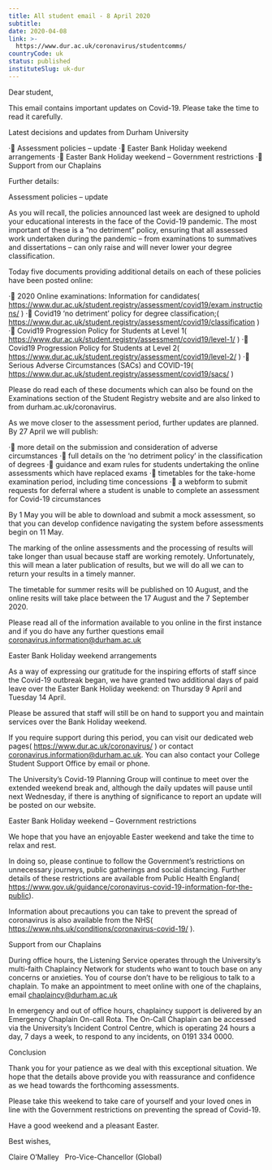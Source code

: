 ```yaml
---
title: All student email - 8 April 2020
subtitle: 
date: 2020-04-08
link: >-
  https://www.dur.ac.uk/coronavirus/studentcomms/
countryCode: uk
status: published
instituteSlug: uk-dur
---
```

Dear student,

This email contains important updates on Covid-19. Please take the time to read it carefully.

Latest decisions and updates from Durham University

· Assessment policies – update
· Easter Bank Holiday weekend arrangements
· Easter Bank Holiday weekend – Government restrictions
· Support from our Chaplains

Further details:

Assessment policies – update

As you will recall, the policies announced last week are designed to uphold your educational interests in the face of the Covid-19 pandemic. The most important of these is a “no detriment” policy, ensuring that all assessed work undertaken during the pandemic – from examinations to summatives and dissertations – can only raise and will never lower your
degree classification.

Today five documents providing additional details on each of these policies have been
posted online:

· 2020 Online examinations: Information for candidates( https://www.dur.ac.uk/student.registry/assessment/covid19/exam.instructions/ )
· Covid19 ‘no detriment’ policy for degree classification;( https://www.dur.ac.uk/student.registry/assessment/covid19/classification )
· Covid19 Progression Policy for Students at Level 1( https://www.dur.ac.uk/student.registry/assessment/covid19/level-1/ )
· Covid19 Progression Policy for Students at Level 2( https://www.dur.ac.uk/student.registry/assessment/covid19/level-2/ )
· Serious Adverse Circumstances (SACs) and COVID-19( https://www.dur.ac.uk/student.registry/assessment/covid19/sacs/ )

Please do read each of these documents which can also be found on the Examinations section of the Student Registry website and are also linked to from durham.ac.uk/coronavirus.

As we move closer to the assessment period, further updates are planned. By 27 April we will publish:

· more detail on the submission and consideration of adverse circumstances
· full details on the ‘no detriment policy’ in the classification of degrees
· guidance and exam rules for students undertaking the online assessments which have replaced exams
· timetables for the take-home examination period, including time concessions
· a webform to submit requests for deferral where a student is unable to complete an
assessment for Covid-19 circumstances

By 1 May you will be able to download and submit a mock assessment, so that you can develop confidence navigating the system before assessments begin on 11 May.

The marking of the online assessments and the processing of results will take longer than usual because staff are working remotely. Unfortunately, this will mean a later publication of results, but we will do all we can to return your results in a timely manner.

The timetable for summer resits will be published on 10 August, and the online resits will take place between the 17 August and the 7 September 2020.

Please read all of the information available to you online in the first instance and if you do have any further questions email coronavirus.information@durham.ac.uk

Easter Bank Holiday weekend arrangements

As a way of expressing our gratitude for the inspiring efforts of staff since the Covid-19 outbreak began, we have granted two additional days of paid leave over the Easter Bank Holiday weekend: on Thursday 9 April and Tuesday 14 April.

Please be assured that staff will still be on hand to support you and maintain services over the Bank Holiday weekend.

If you require support during this period, you can visit our dedicated web pages( https://www.dur.ac.uk/coronavirus/ ) or contact coronavirus.information@durham.ac.uk. You can also contact your College Student Support Office by email or phone.

The University’s Covid-19 Planning Group will continue to meet over the extended weekend break and, although the daily updates will pause until next Wednesday, if there is anything of significance to report an update will be posted on our website.

Easter Bank Holiday weekend – Government restrictions

We hope that you have an enjoyable Easter weekend and take the time to relax and rest.

In doing so, please continue to follow the Government’s restrictions on unnecessary journeys, public gatherings and social distancing. Further details of these restrictions are available from Public Health England(  https://www.gov.uk/guidance/coronavirus-covid-19-information-for-the-public).

Information about precautions you can take to prevent the spread of coronavirus is also available from the NHS( https://www.nhs.uk/conditions/coronavirus-covid-19/ ).

Support from our Chaplains

During office hours, the Listening Service operates through the University’s multi-faith Chaplaincy Network for students who want to touch base on any concerns or anxieties. You of course don’t have to be religious to talk to a chaplain. To make an appointment to meet online with one of the chaplains, email chaplaincy@durham.ac.uk

In emergency and out of office hours, chaplaincy support is delivered by an Emergency Chaplain On-call Rota. The On-Call Chaplain can be accessed via the University’s Incident Control Centre, which is operating 24 hours a day, 7 days a week, to respond to any incidents, on 0191 334 0000.

Conclusion

Thank you for your patience as we deal with this exceptional situation. We hope that the details above provide you with reassurance and confidence as we head towards the forthcoming assessments.

Please take this weekend to take care of yourself and your loved ones in line with the Government restrictions on preventing the spread of Covid-19.

Have a good weekend and a pleasant Easter.

Best wishes,  

Claire O’Malley   
Pro-Vice-Chancellor (Global) 